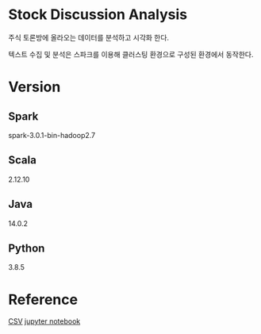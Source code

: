 # Stock Discussion Analysis
주식 토론방에 올라오는 데이터를 분석하고 시각화 한다.  

텍스트 수집 및 분석은 스파크를 이용해 클러스팅 환경으로 구성된 환경에서 동작한다.

# Version
## Spark
spark-3.0.1-bin-hadoop2.7

## Scala
2.12.10

## Java
14.0.2

## Python
3.8.5

# Reference
[CSV](https://sparkbyexamples.com/pyspark/pyspark-read-csv-file-into-dataframe/)
[jupyter notebook](https://ljvmiranda921.github.io/notebook/2018/01/31/running-a-jupyter-notebook/)